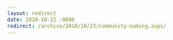 ```yaml
---
layout: redirect
date: 2010-10-22 -0800
redirect: /archive/2010/10/23/community-naming.aspx/
---
```

